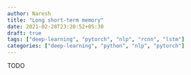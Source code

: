 ```yaml
---
author: Naresh
title: "Long short-term memory"
date: 2021-02-28T23:20:52+05:30
draft: true
tags: ["deep-learning", "pytorch", "nlp", "rcnn", "lstm"]
categories: ["deep-learning", "python", "nlp", "pytorch"]
---
```


TODO
